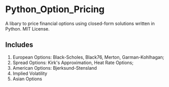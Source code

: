 # Python_Option_Pricing
A libary to price financial options using closed-form solutions written in Python. MIT License.
## Includes 
1. European Options: Black-Scholes, Black76, Merton, Garman-Kohlhagan;
2. Spread Options: Kirk's Approximation, Heat Rate Options; 
3. American Options: Bjerksund-Stensland
4. Implied Volatility
5. Asian Options
